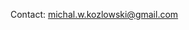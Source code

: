 
Contact:
michal.w.kozlowski@gmail.com


<!---
m-w-kozlowski/m-w-kozlowski is a ✨ special ✨ repository because its `README.md` (this file) appears on your GitHub profile.
You can click the Preview link to take a look at your changes.
--->
